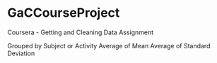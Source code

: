 # GaCCourseProject
Coursera - Getting and Cleaning Data Assignment 

Grouped by Subject or Activity
Average of Mean
Average of Standard Deviation
